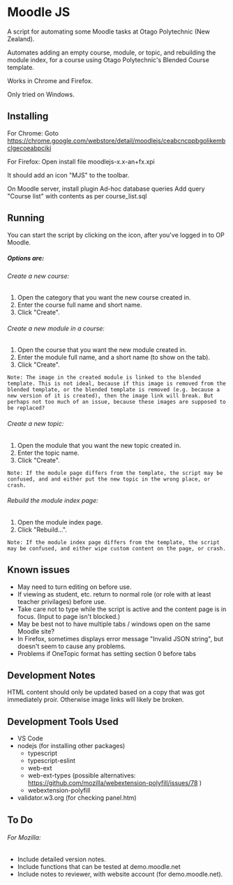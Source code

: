 # Moodle JS

A script for automating some Moodle tasks at Otago Polytechnic (New Zealand).

Automates adding an empty course, module, or topic, and rebuilding the module index, for a course using Otago Polytechnic's Blended Course template.

Works in Chrome and Firefox.

Only tried on Windows.


## Installing

For Chrome: Goto https://chrome.google.com/webstore/detail/moodlejs/ceabcncppbgolikembclgecoeabpciki

For Firefox: Open install file moodlejs-x.x-an+fx.xpi

It should add an icon "MJS" to the toolbar.

On Moodle server, install plugin Ad-hoc database queries
Add query "Course list" with contents as per course_list.sql

## Running

You can start the script by clicking on the icon, after you've logged in to OP Moodle.

##### Options are:

###### Create a new course:

1. Open the category that you want the new course created in.
2. Enter the course full name and short name.
3. Click "Create".

###### Create a new module in a course:

1. Open the course that you want the new module created in.
2. Enter the module full name, and a short name (to show on the tab).
3. Click "Create".

`Note: The image in the created module is linked to the blended template. This is not ideal, because if this image is removed from the blended template, or the blended template is removed (e.g. because a new version of it is created), then the image link will break. But perhaps not too much of an issue, because these images are supposed to be replaced?`

###### Create a new topic:

1. Open the module that you want the new topic created in.
2. Enter the topic name.
3. Click "Create".

`Note: If the module page differs from the template, the script may be confused, and and either put the new topic in the wrong place, or crash.`

###### Rebuild the module index page:

1. Open the module index page.
2. Click "Rebuild...".

`Note: If the module index page differs from the template, the script may be confused, and either wipe custom content on the page, or crash.`


## Known issues

* May need to turn editing on before use.
* If viewing as student, etc. return to normal role (or role with at least teacher privilages) before use.
* Take care not to type while the script is active and the content page is in focus.  (Input to page isn't blocked.)
* May be best not to have multiple tabs / windows open on the same Moodle site?
* In Firefox, sometimes displays error message "Invalid JSON string", but doesn't seem to cause any problems.
* Problems if OneTopic format has setting section 0 before tabs


## Development Notes

HTML content should only be updated based on a copy that was got immediately proir.
Otherwise image links will likely be broken.


## Development Tools Used

* VS Code
* nodejs (for installing other packages)
  * typescript
  * typescript-eslint
  * web-ext
  * web-ext-types (possible alternatives: https://github.com/mozilla/webextension-polyfill/issues/78 )
  * webextension-polyfill
* validator.w3.org (for checking panel.htm)


## To Do

###### For Mozilla:
* Include detailed version notes.
* Include functions that can be tested at demo.moodle.net
* Include notes to reviewer, with website account (for demo.moodle.net).